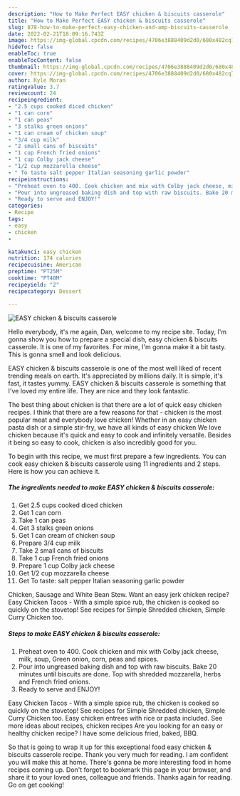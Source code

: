 ```yaml
---
description: "How to Make Perfect EASY chicken & biscuits casserole"
title: "How to Make Perfect EASY chicken & biscuits casserole"
slug: 878-how-to-make-perfect-easy-chicken-and-amp-biscuits-casserole
date: 2022-02-21T18:09:16.743Z
image: https://img-global.cpcdn.com/recipes/4706e3888409d2d0/680x482cq70/easy-chicken-biscuits-casserole-recipe-main-photo.jpg
hideToc: false
enableToc: true
enableTocContent: false
thumbnail: https://img-global.cpcdn.com/recipes/4706e3888409d2d0/680x482cq70/easy-chicken-biscuits-casserole-recipe-main-photo.jpg
cover: https://img-global.cpcdn.com/recipes/4706e3888409d2d0/680x482cq70/easy-chicken-biscuits-casserole-recipe-main-photo.jpg
author: Kyle Moran
ratingvalue: 3.7
reviewcount: 24
recipeingredient:
- "2.5 cups cooked diced chicken"
- "1 can corn"
- "1 can peas"
- "3 stalks green onions"
- "1 can cream of chicken soup"
- "3/4 cup milk"
- "2 small cans of biscuits"
- "1 cup French fried onions"
- "1 cup Colby jack cheese"
- "1/2 cup mozzarella cheese"
- " To taste salt pepper Italian seasoning garlic powder"
recipeinstructions:
- "Preheat oven to 400. Cook chicken and mix with Colby jack cheese, milk, soup, Green onion, corn, peas and spices."
- "Pour into ungreased baking dish and top with raw biscuits. Bake 20 minutes until biscuits are done. Top with shredded mozzarella, herbs and French fried onions."
- "Ready to serve and ENJOY!"
categories:
- Recipe
tags:
- easy
- chicken
- 

katakunci: easy chicken  
nutrition: 174 calories
recipecuisine: American
preptime: "PT25M"
cooktime: "PT40M"
recipeyield: "2"
recipecategory: Dessert

---
```



![EASY chicken & biscuits casserole](https://img-global.cpcdn.com/recipes/4706e3888409d2d0/680x482cq70/easy-chicken-biscuits-casserole-recipe-main-photo.jpg)

Hello everybody, it's me again, Dan, welcome to my recipe site. Today, I'm gonna show you how to prepare a special dish, easy chicken & biscuits casserole. It is one of my favorites. For mine, I'm gonna make it a bit tasty. This is gonna smell and look delicious.

EASY chicken & biscuits casserole is one of the most well liked of recent trending meals on earth. It's appreciated by millions daily. It is simple, it's fast, it tastes yummy. EASY chicken & biscuits casserole is something that I've loved my entire life. They are nice and they look fantastic.

The best thing about chicken is that there are a lot of quick easy chicken recipes. I think that there are a few reasons for that - chicken is the most popular meat and everybody love chicken! Whether in an easy chicken pasta dish or a simple stir-fry, we have all kinds of easy chicken We love chicken because it&#39;s quick and easy to cook and infinitely versatile. Besides it being so easy to cook, chicken is also incredibly good for you.


To begin with this recipe, we must first prepare a few ingredients. You can cook easy chicken & biscuits casserole using 11 ingredients and 2 steps. Here is how you can achieve it.

<!--inarticleads1-->

##### The ingredients needed to make EASY chicken & biscuits casserole:

1. Get 2.5 cups cooked diced chicken
1. Get 1 can corn
1. Take 1 can peas
1. Get 3 stalks green onions
1. Get 1 can cream of chicken soup
1. Prepare 3/4 cup milk
1. Take 2 small cans of biscuits
1. Take 1 cup French fried onions
1. Prepare 1 cup Colby jack cheese
1. Get 1/2 cup mozzarella cheese
1. Get  To taste: salt pepper Italian seasoning garlic powder


Chicken, Sausage and White Bean Stew. Want an easy jerk chicken recipe? Easy Chicken Tacos - With a simple spice rub, the chicken is cooked so quickly on the stovetop! See recipes for Simple Shredded chicken, Simple Curry Chicken too. 

<!--inarticleads2-->

##### Steps to make EASY chicken & biscuits casserole:

1. Preheat oven to 400. Cook chicken and mix with Colby jack cheese, milk, soup, Green onion, corn, peas and spices.
1. Pour into ungreased baking dish and top with raw biscuits. Bake 20 minutes until biscuits are done. Top with shredded mozzarella, herbs and French fried onions.
1. Ready to serve and ENJOY!

Easy Chicken Tacos - With a simple spice rub, the chicken is cooked so quickly on the stovetop! See recipes for Simple Shredded chicken, Simple Curry Chicken too. Easy chicken entrees with rice or pasta included. See more ideas about recipes, chicken recipes Are you looking for an easy or healthy chicken recipe? I have some delicious fried, baked, BBQ. 

So that is going to wrap it up for this exceptional food easy chicken & biscuits casserole recipe. Thank you very much for reading. I am confident you will make this at home. There's gonna be more interesting food in home recipes coming up. Don't forget to bookmark this page in your browser, and share it to your loved ones, colleague and friends. Thanks again for reading. Go on get cooking!
